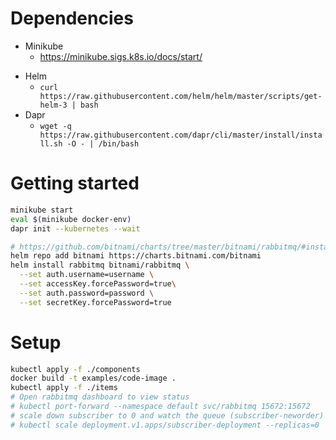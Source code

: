 # Dependencies

* Minikube
    * https://minikube.sigs.k8s.io/docs/start/
- Helm
  - `curl https://raw.githubusercontent.com/helm/helm/master/scripts/get-helm-3 | bash`
- Dapr
  - `wget -q https://raw.githubusercontent.com/dapr/cli/master/install/install.sh -O - | /bin/bash`

# Getting started

```bash
minikube start
eval $(minikube docker-env)
dapr init --kubernetes --wait

# https://github.com/bitnami/charts/tree/master/bitnami/rabbitmq/#installing-the-chart
helm repo add bitnami https://charts.bitnami.com/bitnami
helm install rabbitmq bitnami/rabbitmq \
  --set auth.username=username \
  --set accessKey.forcePassword=true\
  --set auth.password=password \
  --set secretKey.forcePassword=true
```
# Setup

```bash
kubectl apply -f ./components
docker build -t examples/code-image .
kubectl apply -f ./items
# Open rabbitmq dashboard to view status
# kubectl port-forward --namespace default svc/rabbitmq 15672:15672
# scale down subscriber to 0 and watch the queue (subscriber-neworder) drop
# kubectl scale deployment.v1.apps/subscriber-deployment --replicas=0
```